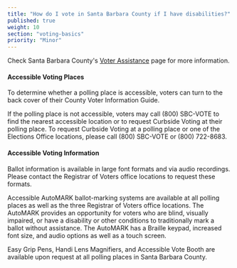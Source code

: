 ```yaml
---
title: "How do I vote in Santa Barbara County if I have disabilities?"
published: true
weight: 10
section: "voting-basics"
priority: "Minor"
---
```


Check Santa Barbara County's [Voter Assistance](https://www.countyofsb.org/1180/Voter-Assistance) page for more information. 

#### Accessible Voting Places  

To determine whether a polling place is accessible, voters can turn to the back cover of their County Voter Information Guide.

If the polling place is not accessible, voters may call (800) SBC-VOTE to find the nearest accessible location or to request Curbside Voting at their polling place. To request Curbside Voting at a polling place or one of the Elections Office locations, please call (800) SBC-VOTE or (800) 722-8683.

#### Accessible Voting Information  

Ballot information is available in large font formats and via audio recordings. Please contact the Registrar of Voters office locations to request these formats.

Accessible AutoMARK ballot-marking systems are available at all polling places as well as the three Registrar of Voters office locations. The AutoMARK provides an opportunity for voters who are blind, visually impaired, or have a disability or other conditions to traditionally mark a ballot without assistance. The AutoMARK has a Braille keypad, increased font size, and audio options as well as a touch screen.

Easy Grip Pens, Handi Lens Magnifiers, and Accessible Vote Booth are available upon request at all polling places in Santa Barbara County.  
